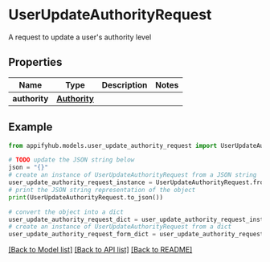 # UserUpdateAuthorityRequest

A request to update a user's authority level

## Properties

Name | Type | Description | Notes
------------ | ------------- | ------------- | -------------
**authority** | [**Authority**](Authority.md) |  | 

## Example

```python
from appifyhub.models.user_update_authority_request import UserUpdateAuthorityRequest

# TODO update the JSON string below
json = "{}"
# create an instance of UserUpdateAuthorityRequest from a JSON string
user_update_authority_request_instance = UserUpdateAuthorityRequest.from_json(json)
# print the JSON string representation of the object
print(UserUpdateAuthorityRequest.to_json())

# convert the object into a dict
user_update_authority_request_dict = user_update_authority_request_instance.to_dict()
# create an instance of UserUpdateAuthorityRequest from a dict
user_update_authority_request_form_dict = user_update_authority_request.from_dict(user_update_authority_request_dict)
```
[[Back to Model list]](../README.md#documentation-for-models) [[Back to API list]](../README.md#documentation-for-api-endpoints) [[Back to README]](../README.md)


